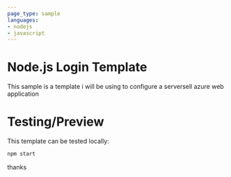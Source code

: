 ```yaml
---
page_type: sample
languages:
- nodejs
- javascript
---
```


# Node.js Login Template

This sample is a template i will be using to configure a serversell azure web application

# Testing/Preview

This template can be tested locally:
```bash
npm start
```

thanks
